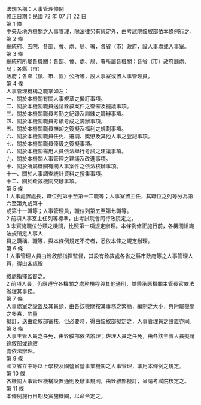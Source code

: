 法規名稱：人事管理條例  
修正日期：民國 72 年 07 月 22 日  
第 1 條  
中央及地方機關之人事管理，除法律另有規定外，由考試院銓敘部依本條例行之。  
第 2 條  
總統府、五院、各部、會、處、局、署，各省（市）政府，設人事處或人事室。  
第 3 條  
總統府所屬各機關；各部、會、處、局、署所屬各機關；各省（市）政府廳處、局；各縣（市）  
政府；各鄉（鎮、市、區）公所等，設人事室或置人事管理員。  
第 4 條  
人事管理機構之職掌如左：  
一、關於本機關有關人事規章之擬訂事項。  
二、關於本機關職員送請銓敘案件之查催及擬議事項。  
三、關於本機關職員考勤之紀錄及訓練之籌辦事項。  
四、關於本機關職員考績考成之籌辦事項。  
五、關於本機關職員撫卹之簽擬及福利之規劃事項。  
六、關於本機關職員任免、遷調、獎懲及其他人事之登記事項。  
七、關於本機關職員俸級之簽擬事項。  
八、關於本機關需用人員依法舉行考試之建議事項。  
九、關於本機關人事管理之建議及改進事項。  
十、關於所屬機關有關人事案件之依法核辦事項。  
十一、關於人事調查統計資料之搜集事項。  
十二、關於銓敘機關交辦事項。  
第 5 條  
1 人事處置處長，職位列第十至第十二職等；人事室置主任，其職位之列等分為第六至第九或第十  
或第十一職等；人事管理員，職位列第五至第七職等。  
2 前項人事室主任列等標準，由考試院會同行政院定之。  
3 未實施職位分類之機關，比照第一項規定辦理。本條例修正施行前，各機關組織法規所定人事人  
員之職稱、職等，與本條例規定不符者，悉依本條之規定辦理。  
第 6 條  
1 人事管理人員由銓敘部指揮監督，其設有銓敘處各省之縣市政府等之人事管理人員，得由各該銓  


敘處指揮監督之。  
2 前項人員，仍應遵守各機關之處務規程與其他通則，並秉承原機關主管長官依法辦理其事務。  
第 7 條  
人事處室之設置及其員額，由各該機關按其事務之繁簡，編制之大小，與附屬機關之多寡，酌量  
擬訂，送由銓敘部審核，但必要時，得由銓敘部擬定之，人事管理員之設置亦同。  
第 8 條  
人事主管人員之任免，由銓敘部依法辦理；佐理人員之任免，由各該主管人員擬請銓敘部或銓敘  
處依法辦理。  
第 9 條  
國立省立中等以上學校及國營省營事業機關之人事管理，準用本條例之規定。  
第 10 條  
各機關人事管理機構設置通則及辦事規則，由銓敘部擬訂，呈請考試院核定之。  
第 11 條  
本條例施行日期及實施機關，以命令定之。  


